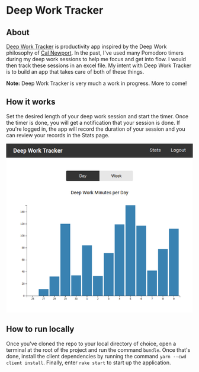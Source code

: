 # Deep Work Tracker

## About

[Deep Work Tracker](https://deepworktracker.herokuapp.com/) is productivity app
inspired by the Deep Work philosophy of [Cal Newport](https://www.calnewport.com/).
In the past, I've used many Pomodoro timers during my deep work sessions to help
me focus and get into flow. I would then track these sessions in an excel file.
My intent with Deep Work Tracker is to build an app that takes care of both of
these things.

**Note:** Deep Work Tracker is very much a work in progress. More to come!

## How it works

Set the desired length of your deep work session and start the timer. Once the
timer is done, you will get a notification that your session is done. If you're
logged in, the app will record the duration of your session and you can review
your records in the Stats page.

![The Day view in the Stats page](/assets/images/stats.png)

## How to run locally

Once you've cloned the repo to your local directory of choice, open a terminal
at the root of the project and run the command `bundle`. Once that's done,
install the client dependencies by running the command `yarn --cwd client install`.
Finally, enter `rake start` to start up the application.
